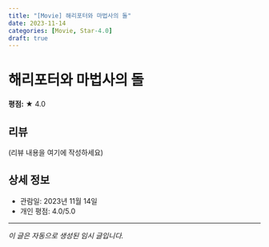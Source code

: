 ```yaml
---
title: "[Movie] 해리포터와 마법사의 돌"
date: 2023-11-14
categories: [Movie, Star-4.0]
draft: true
---
```


# 해리포터와 마법사의 돌

**평점:** ★ 4.0

## 리뷰

(리뷰 내용을 여기에 작성하세요)

## 상세 정보

- 관람일: 2023년 11월 14일
- 개인 평점: 4.0/5.0

---

*이 글은 자동으로 생성된 임시 글입니다.*
